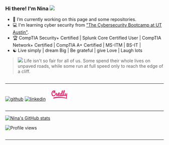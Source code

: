 
### Hi there! I'm Nina <img src="https://pic.funnygifsbox.com/uploads/2021/05/funnygifsbox.com-2021-05-29-07-09-12-44.gif" width="50">

- :satellite:  I’m currently working on this page and some repositories.
- :computer: I'm learning cyber security from ["The Cybersecurity Bootcamp at UT Austin"](https://techbootcamps.utexas.edu/cybersecurity/).
- :trophy: CompTIA Security+ Certified | Splunk Core Certified User | CompTIA Network+ Certified | CompTIA A+ Certified | MS-ITM | BS-IT | 
- :yin_yang: Live simply | dream Big | Be grateful | give Love | Laugh lots
> <img src="https://pic.funnygifsbox.com/uploads/2020/10/funnygifsbox.com-2020-10-06-13-32-17-67.gif" width="50"> Life isn't so fair for all of us. Some spend their whole lives on unpaved roads, while some run at full speed only to reach the edge of a cliff.

##
---

[<img src='https://cdn.jsdelivr.net/npm/simple-icons@3.0.1/icons/github.svg' alt='github' height='40'>](https://github.com/Diablo5G) 
[<img src='https://cdn.jsdelivr.net/npm/simple-icons@3.0.1/icons/linkedin.svg' alt='linkedin' height='40'>](https://www.linkedin.com/in/nina-herbold-8635a2212/)
[<img src='https://github.com/Diablo5G/UTA-CYBER-2021-ASSIGNMENT/blob/Master/Certification%20Prep/Splunk%20Certification/Images/credly.svg' alt='github' height='40'>](https://www.credly.com/users/nina-herbold/badges) 

##
---

[![Nina's GitHub stats](https://github-readme-stats.vercel.app/api?username=diablo5g&hide=issues,contribs&count_private=true&show_icons=true&theme=yeblu)](https://github.com/diablo5g/github-readme-stats)  

![Profile views](https://gpvc.arturio.dev/Diablo5G) 
##
---
